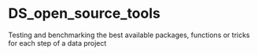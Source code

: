 # DS_open_source_tools
Testing and benchmarking the best available packages, functions or tricks for each step of a data project
